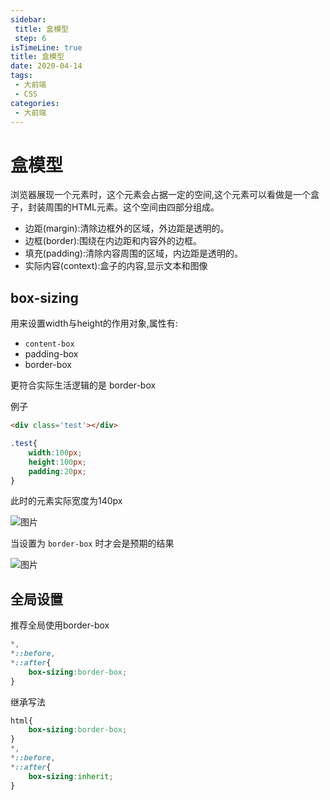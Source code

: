 ```yaml
---
sidebar:
 title: 盒模型
 step: 6
isTimeLine: true
title: 盒模型
date: 2020-04-14
tags:
 - 大前端
 - CSS
categories:
 - 大前端
---
```

# 盒模型
浏览器展现一个元素时，这个元素会占据一定的空间,这个元素可以看做是一个盒子，封装周围的HTML元素。这个空间由四部分组成。
* 边距(margin):清除边框外的区域，外边距是透明的。
* 边框(border):围绕在内边距和内容外的边框。
* 填充(padding):清除内容周围的区域，内边距是透明的。
* 实际内容(context):盒子的内容,显示文本和图像

## box-sizing
用来设置width与height的作用对象,属性有:
* ``content-box``
* padding-box
* border-box

更符合实际生活逻辑的是 border-box

例子
```html
<div class='test'></div>
```
```css
.test{
    width:100px;
    height:100px;
    padding:20px;
}
```
此时的元素实际宽度为140px

![图片](https://img.cdn.sugarat.top/mdImg/MTU4MzEzODA3NjQxMQ==583138076411)

当设置为 ``border-box`` 时才会是预期的结果

![图片](https://img.cdn.sugarat.top/mdImg/MTU4MzEzODIxNzEwOQ==583138217109)
## 全局设置
推荐全局使用border-box
```css
*,
*::before,
*::after{
    box-sizing:border-box;
}
```

继承写法
```css
html{
    box-sizing:border-box;
}
*,
*::before,
*::after{
    box-sizing:inherit;
}
```

<comment/>